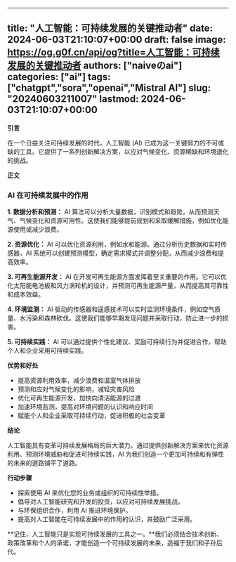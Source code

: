 
---
title: "人工智能：可持续发展的关键推动者"
date: 2024-06-03T21:10:07+00:00
draft: false
image: https://og.g0f.cn/api/og?title=人工智能：可持续发展的关键推动者
authors: ["naiveのai"]
categories: ["ai"]
tags: ["chatgpt","sora","openai","Mistral AI"]
slug: "20240603211007"
lastmod: 2024-06-03T21:10:07+00:00
---
**引言**

在一个日益关注可持续发展的时代，人工智能 (AI) 已成为这一关键努力的不可或缺的工具。它提供了一系列创新解决方案，以应对气候变化、资源稀缺和环境退化的挑战。

**正文**

### AI 在可持续发展中的作用

**1. 数据分析和预测：**
AI 算法可以分析大量数据，识别模式和趋势，从而预测天气、气候变化和资源可用性。这使我们能够提前规划和采取缓解措施，例如优化能源使用或减少浪费。

**2. 资源优化：**
AI 可以优化资源利用，例如水和能源。通过分析历史数据和实时传感器，AI 系统可以创建预测模型，确定需求模式并调整分配，从而减少浪费和提高效率。

**3. 可再生能源开发：**
AI 在开发可再生能源方面发挥着至关重要的作用。它可以优化太阳能电池板和风力涡轮机的设计，并预测可再生能源产量，从而提高其可靠性和成本效益。

**4. 环境监测：**
AI 驱动的传感器和遥感技术可以实时监测环境条件，例如空气质量、水污染和森林砍伐。这使我们能够早期发现问题并采取行动，防止进一步的损害。

**5. 可持续实践：**
AI 可以通过提供个性化建议、奖励可持续行为并促进合作，帮助个人和企业采用可持续实践。

**优势和好处**

* 提高资源利用效率，减少浪费和温室气体排放
* 预测和应对气候变化的影响，减轻灾害风险
* 优化可再生能源开发，加快向清洁能源的过渡
* 加速环境监测，提高对环境问题的认识和响应时间
* 赋能个人和企业采取可持续行动，促进积极的社会变革

**结论**

人工智能具有变革可持续发展格局的巨大潜力。通过提供创新解决方案来优化资源利用、预测环境威胁和促进可持续实践，AI 为我们创造一个更加可持续和有弹性的未来的道路铺平了道路。

**行动步骤**

* 探索使用 AI 来优化您的业务或组织的可持续性举措。
* 倡导对人工智能研究和开发的投资，以应对可持续发展挑战。
* 与环保组织合作，利用 AI 推进环境保护。
* 提高对人工智能在可持续发展中的作用的认识，并鼓励广泛采用。

**记住，人工智能只是实现可持续发展的工具之一。**我们必须结合技术创新、政策改革和个人的承诺，才能创造一个可持续发展的未来，造福于我们和子孙后代。